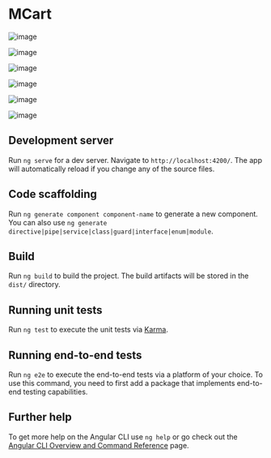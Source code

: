 # MCart

![image](https://github.com/amrutha1320/mcart-using-angular/assets/134827744/d1d31bee-a5c8-4304-a9a4-5c0ac5358920)


![image](https://github.com/amrutha1320/mcart-using-angular/assets/134827744/296c0e53-8f7c-4d38-9828-b2adef8a7d0e)


![image](https://github.com/amrutha1320/mcart-using-angular/assets/134827744/69564fe2-cd54-4c1f-968b-ba9baa91e192)


![image](https://github.com/amrutha1320/mcart-using-angular/assets/134827744/fc6bdddf-4fac-416c-808e-e1baa55341da)



![image](https://github.com/amrutha1320/mcart-using-angular/assets/134827744/410c4335-45f9-4b3a-8380-d293d42452d1)


![image](https://github.com/amrutha1320/mcart-using-angular/assets/134827744/8d1e28cc-1ccd-4c29-b38c-28b66d8c4315)






## Development server

Run `ng serve` for a dev server. Navigate to `http://localhost:4200/`. The app will automatically reload if you change any of the source files.

## Code scaffolding

Run `ng generate component component-name` to generate a new component. You can also use `ng generate directive|pipe|service|class|guard|interface|enum|module`.

## Build

Run `ng build` to build the project. The build artifacts will be stored in the `dist/` directory.

## Running unit tests

Run `ng test` to execute the unit tests via [Karma](https://karma-runner.github.io).

## Running end-to-end tests

Run `ng e2e` to execute the end-to-end tests via a platform of your choice. To use this command, you need to first add a package that implements end-to-end testing capabilities.

## Further help

To get more help on the Angular CLI use `ng help` or go check out the [Angular CLI Overview and Command Reference](https://angular.io/cli) page.

